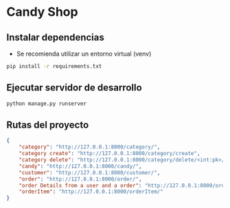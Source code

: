 # Candy Shop

## Instalar dependencias

- Se recomienda utilizar un entorno virtual (venv)

```sh
pip install -r requirements.txt
```


## Ejecutar servidor de desarrollo

```sh
python manage.py runserver
```

## Rutas del proyecto

```json
{
    "category": "http://127.0.0.1:8000/category/",
    "category create": "http://127.0.0.1:8000/category/create",
    "category delete": "http://127.0.0.1:8000/category/delete/<int:pk>/",
    "candy": "http://127.0.0.1:8000/candy/",
    "customer": "http://127.0.0.1:8000/customer/",
    "order": "http://127.0.0.1:8000/order/",
    "order Details from a user and a order": "http://127.0.0.1:8000/order/orderDetails/<int:order_id>/",
    "orderItem": "http://127.0.0.1:8000/orderItem/"
}
```